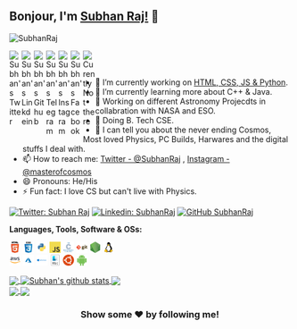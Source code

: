 ## Bonjour, I'm [Subhan Raj!](https://sibintech.com/subhan-raj) 👋

<p align="left"> <img src="https://komarev.com/ghpvc/?username=SubhanRaj&label=Views&color=blue&style=plastic" alt="SubhanRaj" /> </p>

<a href="https://twitter.com/SubhanRaj2002">
  <img align="left" alt="Subhan's Twitter" width="22px" src="https://cdn.jsdelivr.net/npm/simple-icons@v3/icons/twitter.svg" />
</a>
<a href="https://www.linkedin.com/in/subhanraj2002/">
  <img align="left" alt="Subhan's Linkdein" width="22px" src="https://cdn.jsdelivr.net/npm/simple-icons@v3/icons/linkedin.svg" />
</a>
<a href="https://github.com/Subhan">
  <img align="left" alt="Subhan's Github" width="22px" src="https://cdn.jsdelivr.net/npm/simple-icons@v3/icons/github.svg" />
</a>
<a href="https://t.me/SubhanRaj">
  <img align="left" alt="Subhan's Telegram" width="22px" src="https://cdn.jsdelivr.net/npm/simple-icons@v3/icons/telegram.svg" />
</a>
<a href="https://instagram.com/masterofcosmos/">
  <img align="left" alt="Subhan's Instagram" width="22px" src="https://cdn.jsdelivr.net/npm/simple-icons@v3/icons/instagram.svg" />
</a>
<a href="https://www.facebook.com/masterofcosmos/"> 
  <img align="left" alt="Subhan's Facebook" width="22px" src="https://cdn.jsdelivr.net/npm/simple-icons@v3/icons/facebook.svg" />
</a>
<a href="https://www.youtube.com/">
  <img align="left" alt="Curently Not there" width="22px" src="https://cdn.jsdelivr.net/npm/simple-icons@v3/icons/youtube.svg" />
</a>

<br/>
<br/>



- 🔭 I’m currently working on [HTML, CSS, JS & Python](https://github.com/SubhanRaj).
- 🌱 I’m currently learning more about C++ & Java.
- 👯 Working on different Astronomy Projecdts in collabration with NASA and ESO.
- 🤔 Doing B. Tech CSE.
- 💬 I can tell you about the never ending Cosmos, Most loved Physics, PC Builds, Harwares and the digital stuffs I deal with.
- 📫 How to reach me: [Twitter - @SubhanRaj](https://twitter.com/SubhanRaj2002) , [Instagram - @masterofcosmos](https://instagram.com/masterofcosmos)
- 😄 Pronouns: He/His
- ⚡ Fun fact: I love CS but can't live with Physics.

[![Twitter: Subhan Raj](https://img.shields.io/twitter/follow/SubhanRaj?style=social)](https://twitter.com/SubhanRaj2002)
[![Linkedin: SubhanRaj](https://img.shields.io/badge/-SubhanRaj-blue?style=flat-square&logo=Linkedin&logoColor=white&link=https://www.linkedin.com/in/subhanraj2002/)](https://www.linkedin.com/in/subhanraj2002/)
[![GitHub SubhanRaj](https://img.shields.io/github/followers/SubhanRaj?label=follow&style=social)](https://github.com/SubhanRaj)



**Languages, Tools, Software & OSs:**  

<code><img height="20" src="https://raw.githubusercontent.com/github/explore/80688e429a7d4ef2fca1e82350fe8e3517d3494d/topics/html/html.png"></code>
<code><img height="20" src="https://raw.githubusercontent.com/github/explore/80688e429a7d4ef2fca1e82350fe8e3517d3494d/topics/css/css.png"></code>
<code><img height="20" src="https://raw.githubusercontent.com/github/explore/80688e429a7d4ef2fca1e82350fe8e3517d3494d/topics/python/python.png"></code>
<code><img height="20" src="https://raw.githubusercontent.com/github/explore/80688e429a7d4ef2fca1e82350fe8e3517d3494d/topics/javascript/javascript.png"></code>
<code><img height="20" src="https://raw.githubusercontent.com/github/explore/80688e429a7d4ef2fca1e82350fe8e3517d3494d/topics/c/c.png"></code>
<code><img height="20" src="https://raw.githubusercontent.com/github/explore/80688e429a7d4ef2fca1e82350fe8e3517d3494d/topics/git/git.png"></code>
<code><img height="20" src="https://raw.githubusercontent.com/github/explore/80688e429a7d4ef2fca1e82350fe8e3517d3494d/topics/nodejs/nodejs.png"></code> 
<code><img height="20" src="https://raw.githubusercontent.com/github/explore/80688e429a7d4ef2fca1e82350fe8e3517d3494d/topics/linux/linux.png"></code>  
<code><img height="20" src="https://raw.githubusercontent.com/github/explore/80688e429a7d4ef2fca1e82350fe8e3517d3494d/topics/aws/aws.png"></code>
<code><img height="20" src="https://raw.githubusercontent.com/github/explore/80688e429a7d4ef2fca1e82350fe8e3517d3494d/topics/azure/azure.png"></code>
<code><img height="20" src="https://raw.githubusercontent.com/github/explore/80688e429a7d4ef2fca1e82350fe8e3517d3494d/topics/windows/windows.png"></code>
<code><img height="20" src="https://raw.githubusercontent.com/github/explore/80688e429a7d4ef2fca1e82350fe8e3517d3494d/topics/macos/macos.png"></code>
<code><img height="20" src="https://raw.githubusercontent.com/github/explore/80688e429a7d4ef2fca1e82350fe8e3517d3494d/topics/ubuntu/ubuntu.png"></code>
<code><img height="20" src="https://raw.githubusercontent.com/github/explore/80688e429a7d4ef2fca1e82350fe8e3517d3494d/topics/android/android.png"></code>

<a href="https://github.com/SubhanRaj">
  <img align="center" src="https://github-readme-stats.vercel.app/api/top-langs/?username=SubhanRaj&theme=light&hide_langs_below=1" />
</a>
<a href="https://github.com/SubhanRaj">
 <img align="center" src="https://github-readme-stats.vercel.app/api?username=SubhanRaj&show_icons=true&theme=light&line_height=27" alt="Subhan's github stats"/>
</a>
<a href="https://github.com/SubhanRaj/Programming">
  <img align="center" src="https://github-readme-stats.vercel.app/api/pin/?username=SubhanRaj&repo=Programming&theme=dark" />
  <br>
<a href="https://github.com/SubhanRaj/cs50-web">
  <img align="center" src="https://github-readme-stats.vercel.app/api/pin/?username=SubhanRaj&repo=cs50-web&theme=dark" />
<a href="https://github.com/SubhanRaj/AstroSTEM">
 <img align="center" src="https://github-readme-stats.vercel.app/api/pin/?username=SubhanRaj&repo=AstroSTEM&theme=dark" />
</a>

<div align="center">

### Show some ❤️ by following me!

</div>

